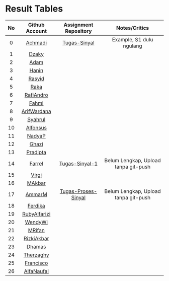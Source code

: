 # Result Tables

| No | Github Account | Assignment Repository | Notes/Critics |
|:--:|:--------------:|:---------------------:|:-------------:|
|0| [Achmadi](https://github.com/mekatronik-achmadi/) | [Tugas-Sinyal](https://github.com/mekatronik-achmadi/tugas-sinyal) | Example, S1 dulu ngulang |
|1| [Dzaky](https://github.com/dzakyadlh) | | |
|2| [Adam](https://github.com/AdamM1-36) | | |
|3| [Hanin](https://github.com/haninsyamsi036) | | |
|4| [Rasyid](https://github.com/rsydfddn) | | |
|5| [Raka](https://github.com/rakamusalim) | | |
|6| [RafiAndro](https://github.com/RafiAndro) | | |
|7| [Fahmi](https://github.com/ITStudent123) | | |
|8| [ArifWardana](https://github.com/arifwardana) | | |
|9| [Syahrul](https://github.com/Syahrulwhyd) | | |
|10| [Alfonsus](https://github.com/Alfonsus-Enrico) | | |
|11| [NadyaP](https://github.com/Nonaminggumerah) | | |
|12| [Ghazi](https://github.com/gap125) | | |
|13| [Pradipta](https://github.com/Pradipta07) | | |
|14| [Farrel](https://github.com/FarrelFasyaWisnugroho) | [Tugas-Sinyal-1](https://github.com/FarrelFasyaWisnugroho/Tugas-Sinyal-1/) | Belum Lengkap, Upload tanpa git-push |
|15| [Virgi](https://github.com/virgi005) | | |
|16| [MAkbar](https://github.com/MAkbarMZ) | | |
|17| [AmmarM](https://github.com/ammarmuzhaffar) | [Tugas-Proses-Sinyal](https://github.com/ammarmuzhaffar/Tugas-Proses-Sinyal-dan-Optimisasi-1) | Belum Lengkap, Upload tanpa git-push |
|18| [Ferdika](https://github.com/FerdikaPradana) | | |
|19| [RubyAlfarizi](https://github.com/RubiAlfa) | | |
|20| [WendyWi](https://github.com/WendyWibowo05) | | |
|21| [MRifan](https://github.com/muhammadrifan2828) | | |
|22| [RizkiAkbar](https://github.com/RizkiAkbar12) | | |
|23| [Dhamas](https://github.com/Dhamas1902) | | |
|24| [Therzaghy](https://github.com/harrytherzaghy) | | |
|25| [Francisco](https://github.com/FranciscoReza) | | |
|26| [AlfaNaufal](https://github.com/lavarrezel) | | |













